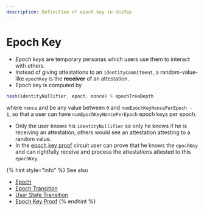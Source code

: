 ```yaml
---
description: Definition of epoch key in UniRep
---
```


# Epoch Key

* _Epoch keys_ are temporary personas which users use them to interact with others.
* Instead of giving attestations to an `identityCommitment`, a random-value-like `epochKey` is the **receiver** of an attestation.
* Epoch key is computed by

```typescript
hash(identityNullifier, epoch, nonce) % epochTreeDepth
```

where `nonce` and be any value between `0` and `numEpochKeyNoncePerEpoch - 1`, so that a user can have `numEpochKeyNoncePerEpoch` epoch keys per epoch.

* Only the user knows his `identityNullifier` so only he knows if he is receiving an attestation, others would see an attestation attesting to a random value.
* In the [epoch key proof](../../circuits/epoch-key-proof.md) circuit user can prove that he knows the `epochKey` and can rightfully receive and process the attestations attested to this `epochKey`.

{% hint style="info" %}
See also

* [Epoch](epoch.md)
* [Epoch Transition](epoch-transition.md)
* [User State Transition](user-state-transition.md)
* [Epoch Key Proof](../../circuits/epoch-key-proof.md)
{% endhint %}

